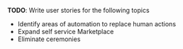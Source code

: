 **TODO**: Write user stories for the following topics  
- Identify areas of automation to replace human actions
- Expand self service Marketplace
- Eliminate ceremonies